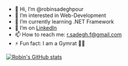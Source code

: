 - 👋 Hi, I’m @robinsadeghpour
- 👀 I’m interested in Web-Development
- 🌱 I’m currently learning .NET Framework
- 🤔 I’m on [LinkedIn](https://www.linkedin.com/in/robin-sadeghpour-faraj-204196230/)
- 📫 How to reach me: r.sadegh.f@gmail.com
- ⚡ Fun fact: I am a Gymrat 🏋️‍♂️

[![Robin's GitHub stats](https://github-readme-stats.vercel.app/api?username=robinsadeghpour)](https://github.com/anuraghazra/github-readme-stats&show_icons=true&theme=nord)
